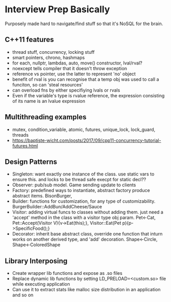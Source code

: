 # Interview Prep Basically
Purposely made hard to navigate/find stuff so that it's NoSQL for the brain.

## C++11 features
- thread stuff, concurrency, locking stuff
- smart pointers, chrono, hashmaps
- for each, nullptr, lambdas, auto, move() constructor, lval/rval?
- noexcept tells compiler that it doesn't throw exception
- reference vs pointer, use the latter to represent 'no' object
- benefit of rval is you can recognise that a temp obj was used to call a funciton, so can 'steal resources'
- can overload fns by either specifiying lvals or rvals
- Even if the variable's type is rvalue reference, the expression consisting of its name is an lvalue expression

## Multithreading examples
- mutex, condition_variable, atomic, futures, unique_lock, lock_guard, threads
- https://baptiste-wicht.com/posts/2017/09/cpp11-concurrency-tutorial-futures.html

## Design Patterns
- Singleton: want exactly one instance of the class. use static vars to ensure this. and locks to be thread safe execpt for static decl??
- Observer: pub/sub model. Game sending update to clients 
- Factory: predefined ways to instantiate, abstract factory produce abstract items. BisonBurger,
- Builder: functions for customization, for any type of customizability. BurgerBuilder::AddBun/AddCheese/Sauce
- Visitor: adding virtual funcs to classes without adding them. just need a 'accept' method in the class with a visitor type obj param. Pet<-Cat, Pet::Accept(Visitor V){v->Eat(this);}, Visitor::Eat(Pet p){p->SpecificFood();}
- Decorator: inherit base abstract class, override one function that inturn works on another derived type, and 'add' decoration. Shape<-Circle, Shape<-ColoredShape

## Library Interposing
- Create wrapper lib functions and expose as .so files
- Replace dynamic lib functions by setting LD_PRELOAD=<custom.so> file while executing application
- Can use it to extract stats like malloc size distribution in an application and so on 
